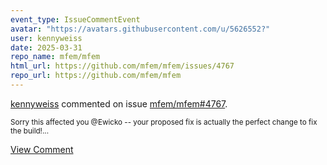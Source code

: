 ```yaml
---
event_type: IssueCommentEvent
avatar: "https://avatars.githubusercontent.com/u/5626552?"
user: kennyweiss
date: 2025-03-31
repo_name: mfem/mfem
html_url: https://github.com/mfem/mfem/issues/4767
repo_url: https://github.com/mfem/mfem
---
```


<a href='https://github.com/kennyweiss' target='_blank'>kennyweiss</a> commented on issue <a href='https://github.com/mfem/mfem/issues/4767' target='_blank'>mfem/mfem#4767</a>.

<small>Sorry this affected you @Ewicko -- your proposed fix is actually the perfect change to fix the build!...</small>

<a href='https://github.com/mfem/mfem/issues/4767' target='_blank'>View Comment</a>